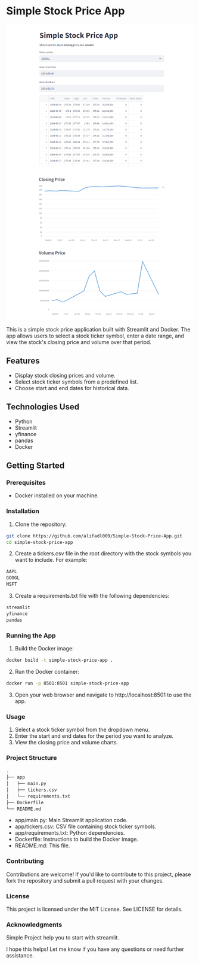 # Simple Stock Price App

<img src="1.png">
<img src="2.png">

This is a simple stock price application built with Streamlit and Docker. The app allows users to select a stock ticker symbol, enter a date range, and view the stock's closing price and volume over that period.

## Features

- Display stock closing prices and volume.
- Select stock ticker symbols from a predefined list.
- Choose start and end dates for historical data.

## Technologies Used

- Python
- Streamlit
- yfinance
- pandas
- Docker

## Getting Started

### Prerequisites

- Docker installed on your machine.

### Installation

1. Clone the repository:

```bash
git clone https://github.com/alifadl009/Simple-Stock-Price-App.git
cd simple-stock-price-app
```

2. Create a tickers.csv file in the root directory with the stock symbols you want to include. For example:

```bash
AAPL
GOOGL
MSFT
```

3. Create a requirements.txt file with the following dependencies:

```bash
streamlit
yfinance
pandas
```
### Running the App

1. Build the Docker image:

```bash
docker build -t simple-stock-price-app .
```

2. Run the Docker container:

```bash
docker run -p 8501:8501 simple-stock-price-app
```

3. Open your web browser and navigate to http://localhost:8501 to use the app.

### Usage

1. Select a stock ticker symbol from the dropdown menu.
2. Enter the start and end dates for the period you want to analyze.
3. View the closing price and volume charts.
   
### Project Structure

```bash
.
├── app
│   ├── main.py
│   ├── tickers.csv
│   └── requirements.txt
├── Dockerfile
└── README.md
```

* app/main.py: Main Streamlit application code.
* app/tickers.csv: CSV file containing stock ticker symbols.
* app/requirements.txt: Python dependencies.
* Dockerfile: Instructions to build the Docker image.
* README.md: This file.

### Contributing

Contributions are welcome! If you'd like to contribute to this project, please fork the repository and submit a pull request with your changes.

### License

This project is licensed under the MIT License. See LICENSE for details.

### Acknowledgments

Simple Project help you to start with streamlit.

I hope this helps! Let me know if you have any questions or need further assistance.
